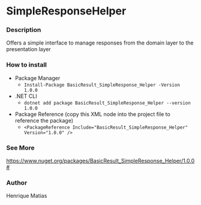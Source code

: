 # SimpleResponseHelper

### Description
Offers a simple interface to manage responses from the domain layer to the presentation layer

### How to install
*  Package Manager
      *  `Install-Package BasicResult_SimpleResponse_Helper -Version 1.0.0`
*  .NET CLI
      *  `dotnet add package BasicResult_SimpleResponse_Helper --version 1.0.0`
*  Package Reference (copy this XML node into the project file to reference the package)
      *  `<PackageReference Include="BasicResult_SimpleResponse_Helper" Version="1.0.0" />`

### See More 
https://www.nuget.org/packages/BasicResult_SimpleResponse_Helper/1.0.0#

### Author 
Henrique Matias
